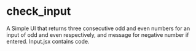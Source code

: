 # check_input
A Simple UI that returns three consecutive odd and even numbers for an input of odd and even respectively, and message for negative number if entered.
Input.jsx contains code.
